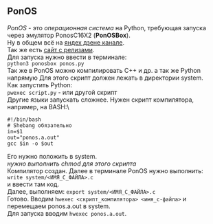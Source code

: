 ## PonOS
*PonOS* - это *операционная система* на Python, требующая запуска через эмулятор PonosC16X2 (**PonOSBox**).\
Ну в общем всё на [яндех дзене канале](https://dzen.ru/chezafignya).\
Так же есть [сайт с релизами](https://levm370.github.io/ponos-info/).\
Для запуска нужно ввести в терминале:\
`python3 ponosbox ponos.py`\
Так же в PonOS можно компилировать C++ и др. а так же Python напрямую
Для этого скрипт должен лежать в директории system.\
Как запустить Python:\
`pwexec script.py` - или другой скрипт\
Другие языки запускать сложнее. Нужен скрипт компилятора, например, на BASH:\
```
#!/bin/bash
# Shebang обязательно
in=$1
out="ponos.a.out"
gcc $in -o $out
```
Его нужно положить в system.\
*нужно выполнить chmod для этого скрипта*\
Компилятор создан. Далее в терминале PonOS нужно выполнить:\
`write system/<ИМЯ_C_ФАЙЛА>.c`\
и ввести там код.\
Далее, выполняем: `export system/<ИМЯ_C_ФАЙЛА>.c`\
Готово. Вводим `hwexec <скрипт_компилятора> <имя_c-файла>` и перемещаем ponos.a.out в system.\
Для запуска вводим `hwexec ponos.a.out`.
